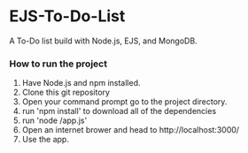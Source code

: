 # EJS-To-Do-List
A To-Do list build with Node.js, EJS, and MongoDB. 

### How to run the project
1. Have Node.js and npm installed.
2. Clone this git repository
3. Open your command prompt go to the project directory.
4. run 'npm install' to download all of the dependencies
5. run 'node /app.js'
6. Open an internet brower and head to http://localhost:3000/
7. Use the app.
